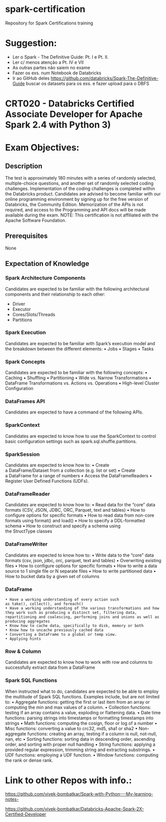# spark-certification
Repository for Spark Certifications training

# Suggestion:
  - Ler o Spark - The Definitive Guide: Pt. I e Pt. II.
  - Ler c/ menos atenção a Pt. IV e VII
  - As outras partes não saiem no exame
  - Fazer os exs. num Notebook de Databricks
  - Ir ao GitHub deles https://github.com/databricks/Spark-The-Definitive-Guide buscar os datasets para os exs. e fazer upload para o DBFS

# CRT020 - Databricks Certified Associate Developer for Apache Spark 2.4 with Python 3)
# Exam Objectives:

## Description
The test is approximately 180 minutes with a series of randomly selected, multiple-choice questions, and another set of randomly selected coding challenges. Implementation of the coding challenges is completed within the Databricks product. Candidates are advised to become familiar with our online programming environment by signing up for the free version of Databricks, the Community Edition. Memorization of the APIs is not required, and access to the Programming and API docs will be made available during the exam.
NOTE: This certification is not affiliated with the Apache Software Foundation.
## Prerequisites
None
## Expectation of Knowledge
### Spark Architecture Components
Candidates are expected to be familiar with the following architectural components and their relationship to each other:
- Driver
- Executor
- Cores/Slots/Threads
- Partitions
### Spark Execution
Candidates are expected to be familiar with Spark’s execution model and the breakdown between the different elements:
	• Jobs
	• Stages
	• Tasks
### Spark Concepts
Candidates are expected to be familiar with the following concepts:
	• Caching
	• Shuffling
	• Partitioning
	• Wide vs. Narrow Transformations
	• DataFrame Transformations vs. Actions vs. Operations
	• High-level Cluster Configuration
### DataFrames API
Candidates are expected to have a command of the following APIs.
### SparkContext
Candidates are expected to know how to use the SparkContext to control basic configuration settings such as spark.sql.shuffle.partitions.
### SparkSession
Candidates are expected to know how to:
	• Create a DataFrame/Dataset from a collection (e.g. list or set)
	• Create a DataFrame for a range of numbers
	• Access the DataFrameReaders
	• Register User Defined Functions (UDFs).
### DataFrameReader
Candidates are expected to know how to:
	• Read data for the “core” data formats (CSV, JSON, JDBC, ORC, Parquet, text and tables)
	• How to configure options for specific formats
	• How to read data from non-core formats using format() and load()
	• How to specify a DDL-formatted schema
	• How to construct and specify a schema using the StructType classes
### DataFrameWriter
Candidates are expected to know how to:
	• Write data to the “core” data formats (csv, json, jdbc, orc, parquet, text and tables)
	• Overwriting existing files
	• How to configure options for specific formats
	• How to write a data source to 1 single file or N separate files
	• How to write partitioned data
	• How to bucket data by a given set of columns
### DataFrame
	• Have a working understanding of every action such as take(), collect(), and foreach()
	• Have a working understanding of the various transformations and how they work such as producing a distinct set, filtering data, repartitioning and coalescing, performing joins and unions as well as producing aggregates
	• Know how to cache data, specifically to disk, memory or both
	• Know how to uncache previously cached data
	• Converting a DataFrame to a global or temp view.
	• Applying hints
### Row & Column
Candidates are expected to know how to work with row and columns to successfully extract data from a DataFrame
### Spark SQL Functions
When instructed what to do, candidates are expected to be able to employ the multitude of Spark SQL functions. Examples include, but are not limited to:
	• Aggregate functions: getting the first or last item from an array or computing the min and max values of a column.
	• Collection functions: testing if an array contains a value, exploding or flattening data.
	• Date time functions: parsing strings into timestamps or formatting timestamps into strings
	• Math functions: computing the cosign, floor or log of a number
	• Misc functions: converting a value to crc32, md5, sha1 or sha2
	• Non-aggregate functions: creating an array, testing if a column is null, not-null, nan, etc
	• Sorting functions: sorting data in descending order, ascending order, and sorting with proper null handling
	• String functions: applying a provided regular expression, trimming string and extracting substrings.
	• UDF functions: employing a UDF function.
	• Window functions: computing the rank or dense rank.

# Link to other Repos with info.:

https://github.com/vivek-bombatkar/Spark-with-Python---My-learning-notes-

https://github.com/vivek-bombatkar/Databricks-Apache-Spark-2X-Certified-Developer
